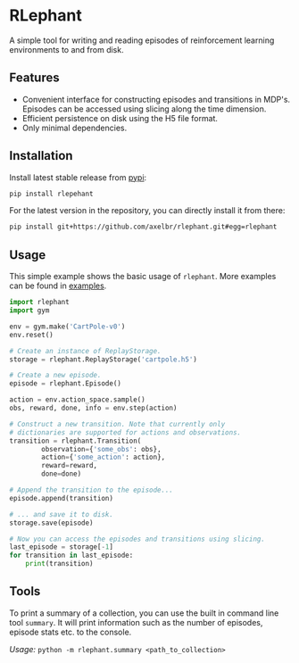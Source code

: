 # RLephant

A simple tool for writing and reading episodes of reinforcement learning environments to and from disk.

## Features
- Convenient interface for constructing episodes and transitions in MDP's. Episodes can be accessed using
slicing along the time dimension.
- Efficient persistence on disk using the H5 file format.
- Only minimal dependencies.

## Installation

Install latest stable release from [pypi](https://pypi.org/project/rlephant/1.0.0/):
```bash
pip install rlepehant
```

For the latest version in the repository, you can directly install it from there:
```bash
pip install git+https://github.com/axelbr/rlephant.git#egg=rlephant
```

## Usage

This simple example shows the basic usage of `rlephant`. More examples can be found in [examples](examples/).

```python
import rlephant
import gym

env = gym.make('CartPole-v0')
env.reset()

# Create an instance of ReplayStorage.
storage = rlephant.ReplayStorage('cartpole.h5')

# Create a new episode.
episode = rlephant.Episode()

action = env.action_space.sample()
obs, reward, done, info = env.step(action)

# Construct a new transition. Note that currently only
# dictionaries are supported for actions and observations.
transition = rlephant.Transition(
        observation={'some_obs': obs},
        action={'some_action': action},
        reward=reward,
        done=done)

# Append the transition to the episode...
episode.append(transition)

# ... and save it to disk.
storage.save(episode)

# Now you can access the episodes and transitions using slicing.
last_episode = storage[-1]
for transition in last_episode:
    print(transition)
```

## Tools

To print a summary of a collection, you can use the built in command line
tool `summary`. It will print information such as the number of episodes, episode 
stats etc. to the console.

*Usage:* `python -m rlephant.summary <path_to_collection>`
